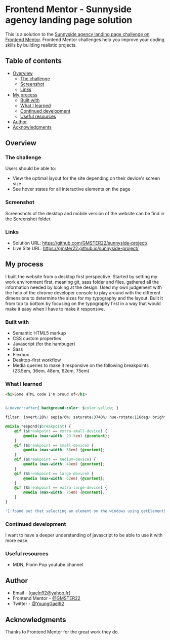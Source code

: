 # Frontend Mentor - Sunnyside agency landing page solution

This is a solution to the [Sunnyside agency landing page challenge on Frontend Mentor](https://www.frontendmentor.io/challenges/sunnyside-agency-landing-page-7yVs3B6ef). Frontend Mentor challenges help you improve your coding skills by building realistic projects.

## Table of contents

- [Overview](#overview)
  - [The challenge](#the-challenge)
  - [Screenshot](#screenshot)
  - [Links](#links)
- [My process](#my-process)
  - [Built with](#built-with)
  - [What I learned](#what-i-learned)
  - [Continued development](#continued-development)
  - [Useful resources](#useful-resources)
- [Author](#author)
- [Acknowledgments](#acknowledgments)


## Overview

### The challenge

Users should be able to:

- View the optimal layout for the site depending on their device's screen size
- See hover states for all interactive elements on the page

### Screenshot

Screenshots of the desktop and mobile version of the website can be find in the Screenshot folder.

### Links

- Solution URL: https://github.com/GMSTER22/sunnyside-project/
- Live Site URL: https://gmster22.github.io/sunnyside-project/

## My process

I built the website from a desktop first perspective. Started by setting my work environment first, meaning git, sass folder and files, gathered all the information needed by looking at the design. Used my own judgement with the help of the chrome developer console to play around with the different dimensions to determine the sizes for my typography and the layout. Built it from top to bottom by focusing on the typography first in a way that would make it easy when I have to make it responsive.

### Built with

- Semantic HTML5 markup
- CSS custom properties
- Javascript (for the hambuger)
- Sass
- Flexbox
- Desktop-first workflow
- Media queries to make it responsive on the following breakpoints (23.5em, 36em, 48em, 62em, 75em)

### What I learned

```html
<h1>Some HTML code I'm proud of</h1>
```

```css (I add to remember how to style the pseudo after element on hover, and use filter in order to apply an hover effect to my social media icons in the footer)

&:hover::after{ background-color: $color-yellow; }

filter: invert(28%) sepia(6%) saturate(3740%) hue-rotate(116deg) brightness(92%) contrast(87%);
```

```css (used the power of sass mixins to write media queries easier)
@mixin respond($breakpoint) {
    @if ($breakpoint == extra-small-device) {
        @media (max-width: 23.5em) {@content};
    }
    @if ($breakpoint == small-device) {
        @media (max-width: 36em) {@content};
    }
    @if ($breakpoint == medium-device) {
        @media (max-width: 48em) {@content};
    }
    @if ($breakpoint == large-device) {
        @media (max-width: 62em) {@content};
    }
    @if ($breakpoint == extra-large-device) {
        @media (max-width: 75em) {@content};
    }
} 
```

```js 
'I found out that selecting an element on the windows using getElementByClassName I couldn\'t target the style of that element in javascript, I could only do it with querySelector'
```

### Continued development

I want to have a deeper understanding of javascript to be able to use it with more ease.

### Useful resources

- MDN, Florin Pop youtube channel

## Author

- Email - [gaeln92@yahoo.fr]
- Frontend Mentor - [@GMSTER22](https://www.frontendmentor.io/profile/@GMSTER22)
- Twitter - [@YoungGael92](https://www.twitter.com/@YoungGael92)

## Acknowledgments

Thanks to Frontend Mentor for the great work they do.